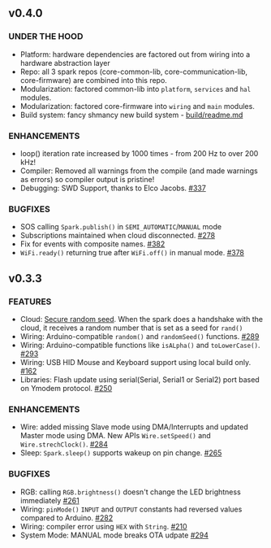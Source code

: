 ## v0.4.0

### UNDER THE HOOD

 - Platform: hardware dependencies are factored out from wiring into a hardware abstraction layer
 - Repo: all 3 spark repos (core-common-lib, core-communication-lib, core-firmware) are combined into this repo. 
 - Modularization: factored common-lib into `platform`, `services` and `hal` modules. 
 - Modularization: factored core-firmware into `wiring` and `main` modules. 
 - Build system: fancy shmancy new build system - [build/readme.md](build/readme.md)

### ENHANCEMENTS

 - loop() iteration rate increased by 1000 times - from 200 Hz to over 200 kHz!
 - Compiler: Removed all warnings from the compile (and made warnings as errors) so compiler output is pristine!
 - Debugging: SWD Support, thanks to Elco Jacobs. [#337](https://github.com/spark/core-firmware/pull/337)

### BUGFIXES

- SOS calling `Spark.publish()` in `SEMI_AUTOMATIC`/`MANUAL` mode
- Subscriptions maintained when cloud disconnected. [#278](https://github.com/spark/firmware/issues/278)
- Fix for events with composite names. [#382](https://github.com/spark/firmware/issues/382)
- `WiFi.ready()` returning true after `WiFi.off()` in manual mode. [#378](https://github.com/spark/firmware/issues/378)

## v0.3.3

### FEATURES

 - Cloud: [Secure random seed](https://github.com/spark/core-communication-lib/pull/25). When the spark does a handshake with the cloud, it receives a random number that is set as a seed for `rand()` 
 - Wiring: Arduino-compatible `random()` and `randomSeed()` functions. [#289](https://github.com/spark/core-firmware/pull/289)
 - Wiring: Arduino-compatible functions like `isALpha()` and `toLowerCase()`. [#293](https://github.com/spark/core-firmware/pull/293)
 - Wiring: USB HID Mouse and Keyboard support using local build only. [#162](https://github.com/spark/firmware/pull/162)
 - Libraries: Flash update using serial(Serial, Serial1 or Serial2) port based on Ymodem protocol. [#250](https://github.com/spark/firmware/pull/250)

### ENHANCEMENTS

 - Wire: added missing Slave mode using DMA/Interrupts and updated Master mode using DMA. New APIs `Wire.setSpeed()` and `Wire.strechClock()`. [#284](https://github.com/spark/core-firmware/issues/284)
 - Sleep: `Spark.sleep()` supports wakeup on pin change. [#265](https://github.com/spark/core-firmware/issues/265)
 
### BUGFIXES

 - RGB: calling `RGB.brightness()` doesn't change the LED brightness immediately [#261](https://github.com/spark/core-firmware/issues/261)
 - Wiring: `pinMode()` `INPUT` and `OUTPUT` constants had reversed values compared to Arduino. [#282](https://github.com/spark/core-firmware/issues/282)
 - Wiring: compiler error using `HEX` with `String`. [#210](https://github.com/spark/core-firmware/pull/210)
 - System Mode: MANUAL mode breaks OTA udpate [#294](https://github.com/spark/core-firmware/issues/294)
 
 
